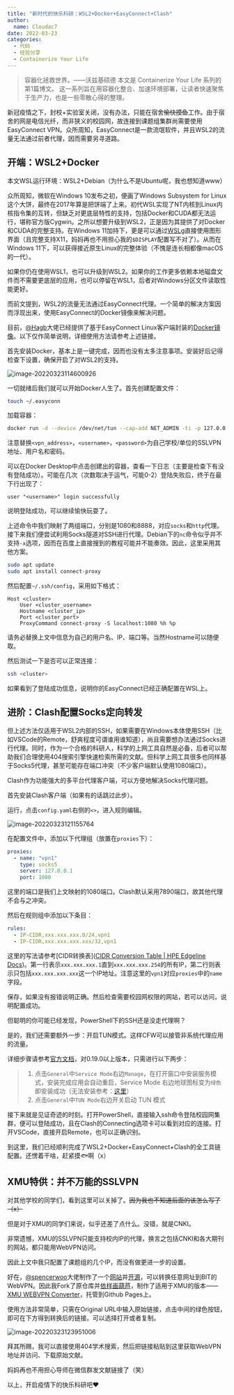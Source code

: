 ```yaml
---
title: "新时代的快乐科研：WSL2+Docker+EasyConnect+Clash"
author: 
  name: Cloudac7
date: 2022-03-23
categories:
  - 代码
  - 经验分享
  - Containerize Your Life
---
```


> 容器化拯救世界。——沃兹基硕德
> 本文是 Containerize Your Life 系列的第1篇博文。
> 这一系列旨在用容器化整合、加速环境部署，让读者快速聚焦于生产力，也是一些零散心得的整理。

新冠疫情之下，封校+实验室关闭，没有办法，只能在宿舍<del>愉快摸鱼</del>工作。由于宿舍的网是电信光纤，而非狭义的校园网，故连接到课题组集群尚需要使用EasyConnect VPN。众所周知，EasyConnect是一款流氓软件，并且WSL2的流量无法通过前者代理，因而需要另寻道路。

## 开端：WSL2+Docker

本文WSL运行环境：WSL2+Debian（为什么不是Ubuntu呢，我也想知道www）

众所周知，微软在Windows 10发布之初，便画了Windows Subsystem for Linux这个大饼，最终在2017年算是把饼端了上来。初代WSL实现了NT内核到Linux内核指令集的互转，但缺乏对更底层特性的支持，包括Docker和CUDA都无法运行，堪称官方版Cygwin。之所以想要升级到WSL2，正是因为其提供了对Docker和CUDA的完整支持。在Windows 11加持下，更是可以通过[WSLg](https://docs.microsoft.com/en-us/windows/wsl/tutorials/gui-apps)直接使用图形界面（且完整支持X11，妈妈再也不用担心我的`$DISPLAY`配置写不对了）。从而在Windows 11下，可以获得接近原生Linux的完整体验（不愧是连长相都像macOS的一代）。

如果你仍在使用WSL1，也可以升级到WSL2。如果你的工作更多依赖本地磁盘文件而不需要更底层的应用，也可以停留在WSL1，后者对Windows分区文件读取性能更好。

而前文提到，WSL2的流量无法通过EasyConnect代理。一个简单的解决方案因而浮现出来，使用EasyConnect的Docker镜像来解决问题。

目前，[@Hagb](https://github.com/Hagb)大佬已经提供了基于EasyConnect Linux客户端封装的[Docker镜像](https://github.com/Hagb/docker-easyconnect)。以下仅作简单说明，详细使用方法请参考上述链接。

首先安装Docker，基本上是一键完成，因而也没有太多注意事项。安装好后记得检查下设置，确保开启了对WSL2的支持。

![image-20220323114600926](https://s2.loli.net/2022/03/23/Ma7KlZNIGHmX3Y5.png)

一切就绪后我们就可以开始Docker人生了。首先创建配置文件：

```bash
touch ~/.easyconn
```

加载容器：

```bash
docker run -d --device /dev/net/tun --cap-add NET_ADMIN -ti -p 127.0.0.1:1080:1080 -p 127.0.0.1:8888:8888 -e EC_VER=7.6.3 -v $HOME/.easyconn:/root/.easyconn -e CLI_OPTS="-d <vpn_address> -u <username> -p <password>" hagb/docker-easyconnect:cli
```

注意替换`<vpn_address>`，`<username>`，`<password>`为自己学校/单位的SSLVPN地址、用户名和密码。

可以在Docker Desktop中点击创建出的容器，查看一下日志（主要是检查下有没有登陆成功）。可能在几次（次数取决于运气，可能0-2）登陆失败后，终于在最下行出现了：

```
user "<username>" login successfully
```

说明登陆成功，可以继续愉快玩耍了。

上述命令中我们映射了两组端口，分别是1080和8888，对应`socks`和`http`代理。接下来我们便尝试利用Socks隧道对SSH进行代理。Debian下的`nc`命令似乎并不支持`-x`选项，因而在百度上直接搜到的教程可能并不能奏效。因此，这里采用其他方案。

```bash
sudo apt update
sudo apt install connect-proxy
```

然后配置`~/.ssh/config`，采用如下格式：

```
Host <cluster>
    User <cluster_username>
    Hostname <cluster_ip>
    Port <cluster_port>
    ProxyCommand connect-proxy -S localhost:1080 %h %p
```

请务必替换上文中信息为自己的用户名、IP、端口等。当然Hostname可以随便取。

然后测试一下是否可以正常连接：

```bash
ssh <cluster>
```

如果看到了登陆成功信息，说明你的EasyConnect已经正确配置在WSL上。

## 进阶：Clash配置Socks定向转发

但上述方法仅适用于WSL2内部的SSH，如果需要在Windows本体使用SSH（比如VSCode的Remote，舒爽程度可谓谁用谁知道），尚且需要想办法通过Socks进行代理。同时，作为一个合格的科研人，科学的上网工具自然是必备，后者可以帮助我们合理使用404搜索引擎快速检索所需的文献。但科学上网工具很多也同样基于Socks5代理，甚至可能存在端口冲突（不少客户端默认使用1080端口）。

Clash作为功能强大的多平台代理客户端，可以方便地解决Socks代理问题。

首先安装Clash客户端（如果有的话跳过此步）。

运行，点击`config.yaml`右侧的`<>`，进入规则编辑。

![image-20220323121155764](https://s2.loli.net/2022/03/23/45q3OJh8UCft1yG.png)

在配置文件中，添加以下代理组（放置在`proxies`下）：

```yaml
proxies:
  - name: "vpn1"
    type: socks5
    server: 127.0.0.1
    port: 1080
```

这里的端口是我们上文映射的1080端口。Clash默认采用7890端口，故其他代理不会与之冲突。

然后在规则组中添加以下条目：

```yaml
rules:
  - IP-CIDR,xxx.xxx.xxx.0/24,vpn1
  - IP-CIDR,xxx.xxx.xxx.xxx/32,vpn1
```

这里的写法请参考[CIDR转换表]([CIDR Conversion Table | HPE Edgeline Docs](https://techlibrary.hpe.com/docs/otlink-wo/CIDR-Conversion-Table.html))。第一行表示`xxx.xxx.xxx.1`直到`xxx.xxx.xxx.254`的所有IP，第二行则表示只包括`xxx.xxx.xxx.xxx`这一个IP地址。注意这里的`vpn1`对应`proxies`中的`name`字段。

保存，如果没有报错说明正确。然后检查需要校园网权限的网站，若可以访问，说明配置成功。

但聪明的你可能已经发现，PowerShell下的SSH还是没走代理啊？

是的，我们还需要额外一步：开启TUN模式。这样CFW可以接管非系统代理应用的流量。

详细步骤请参考[官方文档](https://docs.cfw.lbyczf.com/contents/tun.html)，对0.19.0以上版本，只需进行以下两步：

> 1. 点击`General`中`Service Mode`右边`Manage`，在打开窗口中安装服务模式，安装完成应用会自动重启，Service Mode 右边地球图标变为`绿色`即安装成功（无法安装参考：[这里](https://docs.cfw.lbyczf.com/contents/questions.html#service-mode-无法安装-windows)）
> 2. 点击`General`中`TUN Mode`右边开关启动 TUN 模式

接下来就是见证奇迹的时刻。打开PowerShell，直接输入ssh命令登陆校园网集群，便可以登陆成功，且在Clash的Connecting选项卡可以看到对应的连接。打开VSCode，直接开启Remote，也可以正确识别。

到这里，我们已经顺利完成了WSL2+Docker+EasyConnect+Clash的全工具链配置。还愣着干啥，赶紧摸🐟啊（x）

## XMU特供：并不万能的SSLVPN

对其他学校的同学们，看到这里可以关掉了。<del>因为我也不知道后面的该怎么写了（x）</del>

但是对于XMU的同学们来说，似乎还差了点什么。没错，就是CNKI。

非常遗憾，XMU的SSLVPN只能支持校内IP的代理，换言之包括CNKI和各大期刊的网站，都只能用WebVPN访问。

因此上文中我只配置了课题组的几个IP，而没有做更进一步的设置。

好在，[@spencerwoo](https://github.com/spencerwooo)大佬制作了一个[网站](https://webvpn.vercel.app/)并[开源](https://github.com/spencerwooo/bit-webvpn-converter)，可以转换任意网址到BIT的WebVPN。因此我Fork了原仓库并[依样画葫芦](https://github.com/Cloudac7/xmu-webvpn-converter)，制作了适用于XMU的版本——[XMU WEBVPN Converter](https://cloudac7.github.io/xmu-webvpn-converter/)，托管到Github Pages上。

使用方法非常简单，只需在Original URL中输入原始链接，点击中间的绿色按钮，即可在下方得到转换后的链接。可以选择打开或者复制。

![image-20220323123951006](https://s2.loli.net/2022/03/23/a8NlfuSbjLzd674.png)

拜其所赐，我可以直接使用404学术搜索，然后把链接粘贴到这里获取WebVPN地址并访问、下载原始文献。

妈妈再也不用担心导师在微信群发文献链接了（笑）

以上，开启疫情下的快乐科研吧♥
